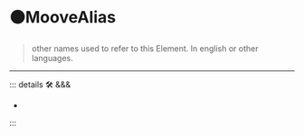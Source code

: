 # 🟠<motor>MooveAlias</motor>

> other names used to refer to this Element. In english or other languages.

---

<!-- =================================================== -->
<!-- =================================================== -->
<!-- =================================================== -->
<!-- =================================================== -->
<!-- =================================================== -->
::: details 🛠 <dev>&&&</dev>

-

:::
